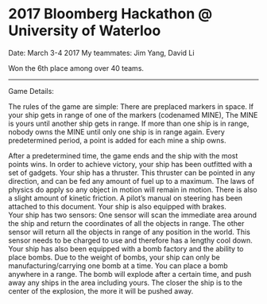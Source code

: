 # 2017 Bloomberg Hackathon @ University of Waterloo

Date: March 3-4 2017
My teammates: Jim Yang, David Li

Won the 6th place among over 40 teams.

----------------------------------------------------------------------------------
Game Details:

The rules of the game are simple:
There are preplaced markers in space. 
If your ship gets in range of one of the markers (codenamed MINE), The MINE is yours until another ship gets in range. 
If more than one ship is in range, nobody owns the MINE until only one ship is in range again. 
Every predetermined period, a point is added for each mine a ship owns. 

After a predetermined time, the game ends and the ship with the most points wins. 
In order to achieve victory, your ship has been outfitted with a set of gadgets. 
Your ship has a thruster. This thruster can be pointed in any direction, and can be fed any amount of fuel up to a maximum. The laws of physics do apply so any object in motion will remain in motion. There is also a slight amount of kinetic friction. A pilot’s manual on steering has been attached to this document. 
Your ship is also equipped with brakes.  
Your ship has two sensors: 
One sensor will scan the immediate area around the ship and return the coordinates of all the objects in range.
The other sensor will return all the objects in range of any position in the world. This sensor needs to be charged to use and therefore has a lengthy cool down. 
Your ship has also been equipped with a bomb factory and the ability to place bombs. Due to the weight of bombs, your ship can only be manufacturing/carrying one bomb at a time. 
You can place a bomb anywhere in a range. The bomb will explode after a certain time, and push away any ships in the area including yours. The closer the ship is to the center of the explosion, the more it will be pushed away.
